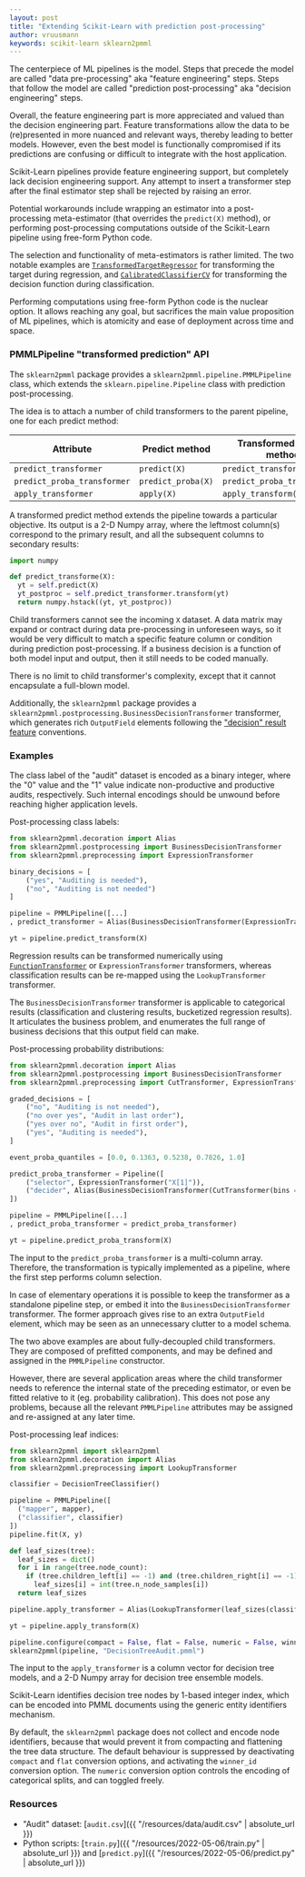 ```yaml
---
layout: post
title: "Extending Scikit-Learn with prediction post-processing"
author: vruusmann
keywords: scikit-learn sklearn2pmml
---
```


The centerpiece of ML pipelines is the model.
Steps that precede the model are called "data pre-processing" aka "feature engineering" steps. Steps that follow the model are called "prediction post-processing" aka "decision engineering" steps.

Overall, the feature engineering part is more appreciated and valued than the decision engineering part.
Feature transformations allow the data to be (re)presented in more nuanced and relevant ways, thereby leading to better models.
However, even the best model is functionally compromised if its predictions are confusing or difficult to integrate with the host application.

Scikit-Learn pipelines provide feature engineering support, but completely lack decision engineering support. Any attempt to insert a transformer step after the final estimator step shall be rejected by raising an error.

Potential workarounds include wrapping an estimator into a post-processing meta-estimator (that overrides the `predict(X)` method), or performing post-processing computations outside of the Scikit-Learn pipeline using free-form Python code.

The selection and functionality of meta-estimators is rather limited. The two notable examples are [`TransformedTargetRegressor`](https://scikit-learn.org/stable/modules/generated/sklearn.compose.TransformedTargetRegressor.html) for transforming the target during regression, and [`CalibratedClassifierCV`](https://scikit-learn.org/stable/modules/generated/sklearn.calibration.CalibratedClassifierCV.html) for transforming the decision function during classification.

Performing computations using free-form Python code is the nuclear option. It allows reaching any goal, but sacrifices the main value proposition of ML pipelines, which is atomicity and ease of deployment across time and space.

### PMMLPipeline "transformed prediction" API

The `sklearn2pmml` package provides a `sklearn2pmml.pipeline.PMMLPipeline` class, which extends the `sklearn.pipeline.Pipeline` class with prediction post-processing.

The idea is to attach a number of child transformers to the parent pipeline, one for each predict method:

| Attribute | Predict method | Transformed predict method |
|---|---|---|
| `predict_transformer` | `predict(X)` | `predict_transform(X)` |
| `predict_proba_transformer` | `predict_proba(X)` | `predict_proba_transform(X)` |
| `apply_transformer` | `apply(X)` | `apply_transform(X)` |

A transformed predict method extends the pipeline towards a particular objective.
Its output is a 2-D Numpy array, where the leftmost column(s) correspond to the primary result, and all the subsequent columns to secondary results:

``` python
import numpy

def predict_transforme(X):
  yt = self.predict(X)
  yt_postproc = self.predict_transformer.transform(yt)
  return numpy.hstack((yt, yt_postproc))
```

Child transformers cannot see the incoming `X` dataset.
A data matrix may expand or contract during data pre-processing in unforeseen ways, so it would be very difficult to match a specific feature column or condition during prediction post-processing.
If a business decision is a function of both model input and output, then it still needs to be coded manually.

There is no limit to child transformer's complexity, except that it cannot encapsulate a full-blown model.

Additionally, the `sklearn2pmml` package provides a `sklearn2pmml.postprocessing.BusinessDecisionTransformer` transformer, which generates rich `OutputField` elements following the ["decision" result feature](https://dmg.org/pmml/v4-4-1/Output.html#xsdElement_Decisions) conventions.

### Examples

The class label of the "audit" dataset is encoded as a binary integer, where the "0" value and the "1" value indicate non-productive and productive audits, respectively.
Such internal encodings should be unwound before reaching higher application levels.

Post-processing class labels:

``` python
from sklearn2pmml.decoration import Alias
from sklearn2pmml.postprocessing import BusinessDecisionTransformer
from sklearn2pmml.preprocessing import ExpressionTransformer

binary_decisions = [
	("yes", "Auditing is needed"),
	("no", "Auditing is not needed")
]

pipeline = PMMLPipeline([...]
, predict_transformer = Alias(BusinessDecisionTransformer(ExpressionTransformer("'yes' if X[0] == 1 else 'no'"), "Is auditing necessary?", binary_decisions, prefit = True), "binary decision", prefit = True))

yt = pipeline.predict_transform(X)
```

Regression results can be transformed numerically using [`FunctionTransformer`](https://scikit-learn.org/stable/modules/generated/sklearn.preprocessing.FunctionTransformer.html) or `ExpressionTransformer` transformers, whereas classification results can be re-mapped using the `LookupTransformer` transformer.

The `BusinessDecisionTransformer` transformer is applicable to categorical results (classification and clustering results, bucketized regression results).
It articulates the business problem, and enumerates the full range of business decisions that this output field can make.

Post-processing probability distributions:

``` python
from sklearn2pmml.decoration import Alias
from sklearn2pmml.postprocessing import BusinessDecisionTransformer
from sklearn2pmml.preprocessing import CutTransformer, ExpressionTransformer

graded_decisions = [
	("no", "Auditing is not needed"),
	("no over yes", "Audit in last order"),
	("yes over no", "Audit in first order"),
	("yes", "Auditing is needed"),
]

event_proba_quantiles = [0.0, 0.1363, 0.5238, 0.7826, 1.0]

predict_proba_transformer = Pipeline([
	("selector", ExpressionTransformer("X[1]")),
	("decider", Alias(BusinessDecisionTransformer(CutTransformer(bins = event_proba_quantiles, labels = [key for key, value in graded_decisions]), "Is auditing necessary?", graded_decisions, prefit = True), "graded decision", prefit = True))
])

pipeline = PMMLPipeline([...]
, predict_proba_transformer = predict_proba_transformer)

yt = pipeline.predict_proba_transform(X)
```

The input to the `predict_proba_transformer` is a multi-column array.
Therefore, the transformation is typically implemented as a pipeline, where the first step performs column selection.

In case of elementary operations it is possible to keep the transformer as a standalone pipeline step, or embed it into the `BusinessDecisionTransformer` transformer. The former approach gives rise to an extra `OutputField` element, which may be seen as an unnecessary clutter to a model schema.

The two above examples are about fully-decoupled child transformers. They are composed of prefitted components, and may be defined and assigned in the `PMMLPipeline` constructor.

However, there are several application areas where the child transformer needs to reference the internal state of the preceding estimator, or even be fitted relative to it (eg. probability calibration).
This does not pose any problems, because all the relevant `PMMLPipeline` attributes may be assigned and re-assigned at any later time.

Post-processing leaf indices:

``` python
from sklearn2pmml import sklearn2pmml
from sklearn2pmml.decoration import Alias
from sklearn2pmml.preprocessing import LookupTransformer

classifier = DecisionTreeClassifier()

pipeline = PMMLPipeline([
  ("mapper", mapper),
  ("classifier", classifier)
])
pipeline.fit(X, y)

def leaf_sizes(tree):
  leaf_sizes = dict()
  for i in range(tree.node_count):
    if (tree.children_left[i] == -1) and (tree.children_right[i] == -1):
      leaf_sizes[i] = int(tree.n_node_samples[i])
  return leaf_sizes

pipeline.apply_transformer = Alias(LookupTransformer(leaf_sizes(classifier.tree_), default_value = -1), "leaf size", prefit = True)

yt = pipeline.apply_transform(X)

pipeline.configure(compact = False, flat = False, numeric = False, winner_id = True)
sklearn2pmml(pipeline, "DecisionTreeAudit.pmml")
```

The input to the `apply_transformer` is a column vector for decision tree models, and a 2-D Numpy array for decision tree ensemble models.

Scikit-Learn identifies decision tree nodes by 1-based integer index, which can be encoded into PMML documents using the generic entity identifiers mechanism.

By default, the `sklearn2pmml` package does not collect and encode node identifiers, because that would prevent it from compacting and flattening the tree data structure.
The default behaviour is suppressed by deactivating `compact` and `flat` conversion options, and activating the `winner_id` conversion option. The `numeric` conversion option controls the encoding of categorical splits, and can toggled freely.

### Resources

* "Audit" dataset: [`audit.csv`]({{ "/resources/data/audit.csv" | absolute_url }})
* Python scripts: [`train.py`]({{ "/resources/2022-05-06/train.py" | absolute_url }}) and [`predict.py`]({{ "/resources/2022-05-06/predict.py" | absolute_url }})